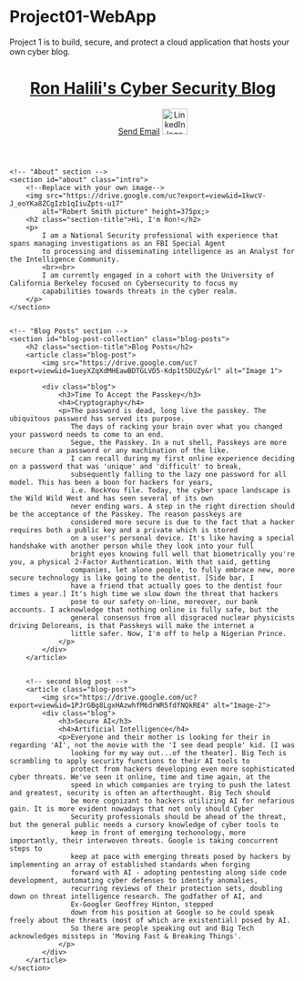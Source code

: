 # Project01-WebApp
Project 1 is to build, secure, and protect a cloud application that hosts your own cyber blog.

<!DOCTYPE html>
<html lang="en">

<head>
    <meta charset="UTF-8" />
    <title>My Blog</title>
    <link rel="stylesheet" href="./assets/css/style.css" />
</head>

<body>
    <!-- navigation -->
    <header>
        <h1>
            <a href="/">
                Ron Halili's Cyber Security Blog
            </a>
        </h1>
        <a href="mailto:ron.halili@gmail.com" class="button">Send Email</a>
        <a href="https://www.linkedin.com/in/ronhalili" class="linkedin"><img
                src="https://drive.google.com/uc?export=view&id=14GW-oOoadlMxUGs5FvKkgGkrihtkFyUh" alt="LinkedIn logo"
                height="45px"></a>
    </header>


    <!-- "About" section -->
    <section id="about" class="intro">
        <!--Replace with your own image-->
        <img src="https://drive.google.com/uc?export=view&id=1kwcV-J_eoYKa8ZCgIzb1qIiuZpts-u17"
            alt="Robert Smith picture" height=375px;>
        <h2 class="section-title">Hi, I'm Ron!</h2>
        <p>
            I am a National Security professional with experience that spans managing investigations as an FBI Special Agent
            to processing and disseminating intelligence as an Analyst for the Intelligence Community.
            <br><br>
            I am currently engaged in a cohort with the University of California Berkeley focused on Cybersecurity to focus my
            capabilities towards threats in the cyber realm.
        </p>
    </section>


    <!-- "Blog Posts" section -->
    <section id="blog-post-collection" class="blog-posts">
        <h2 class="section-title">Blog Posts</h2>
        <article class="blog-post">
            <img src="https://drive.google.com/uc?export=view&id=1ueyXZqXdMHEawBDTGLVD5-Kdp1t5DUZy&rl" alt="Image 1">

            <div class="blog">
                <h3>Time To Accept the Passkey</h3>
                <h4>Cryptography</h4>
                <p>The password is dead, long live the passkey. The ubiquitous password has served its purpose. 
                   The days of racking your brain over what you changed your password needs to come to an end. 
                   Segue, the Passkey. In a nut shell, Passkeys are more secure than a password or any machination of the like. 
                   I can recall during my first online experience deciding on a password that was 'unique' and 'difficult' to break, 
                   subsequently falling to the lazy one password for all model. This has been a boon for hackers for years, 
                   i.e. RockYou file. Today, the cyber space landscape is the Wild Wild West and has seen several of its own
                   never ending wars. A step in the right direction should be the acceptance of the Passkey. The reason passkeys are 
                   considered more secure is due to the fact that a hacker requires both a public key and a private which is stored 
                   on a user's personal device. It's like having a special handshake with another person while they look into your full 
                   bright eyes knowing full well that biometrically you're you, a physical 2-Factor Authentication. With that said, getting
                   companies, let alone people, to fully embrace new, more secure technology is like going to the dentist. [Side bar, I
                   have a friend that actually goes to the dentist four times a year.] It's high time we slow down the threat that hackers
                   pose to our safety on-line, moreover, our bank accounts. I acknowledge that nothing online is fully safe, but the 
                   general consensus from all disgraced nuclear physicists driving Deloreans, is that Passkeys will make the internet a
                   little safer. Now, I'm off to help a Nigerian Prince. 
                </p>
            </div>
        </article>


        <!-- second blog post -->
        <article class="blog-post">
            <img src="https://drive.google.com/uc?export=view&id=1PJrGBg8LgxHAzwhfM6drWR5fdfNQkRE4" alt="Image-2">
            <div class="blog">
                <h3>Secure AI</h3>
                <h4>Artificial Intelligence</h4>
                <p>Everyone and their mother is looking for their in regarding 'AI', not the movie with the 'I see dead people' kid. [I was
                   looking for my way out...of the theater]. Big Tech is scrambling to apply security functions to their AI tools to
                   protect from hackers developing even more sophisticated cyber threats. We've seen it online, time and time again, at the
                   speed in which companies are trying to push the latest and greatest, security is often an afterthought. Big Tech should
                   be more cognizant to hackers utilizing AI for nefarious gain. It is more evident nowadays that not only should Cyber
                   Security professionals should be ahead of the threat, but the general public needs a cursory knowledge of cyber tools to
                   keep in front of emerging techonology, more importantly, their interwoven threats. Google is taking concurrent steps to 
                   keep at pace with emerging threats posed by hackers by implementing an array of established standards when forging 
                   forward with AI - adopting pentesting along side code development, automating cyber defenses to identify anomalies, 
                   recurring reviews of their protection sets, doubling down on threat intelligence research. The godfather of AI, and 
                   Ex-Googler Geoffrey Hinton, stepped
                   down from his position at Google so he could speak freely about the threats (most of which are existential) posed by AI.
                   So there are people speaking out and Big Tech acknowledges missteps in 'Moving Fast & Breaking Things'. 
                </p>
            </div>
        </article>
    </section>
</body>

</html>
